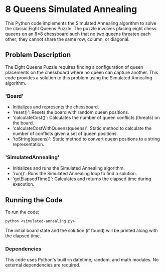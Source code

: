 # 8 Queens Simulated Annealing
This Python code implements the Simulated Annealing algorithm to solve the classic Eight Queens Puzzle. The puzzle involves placing eight chess queens on an 8×8 chessboard such that no two queens threaten each other; they cannot share the same row, column, or diagonal.

## Problem Description 
The Eight Queens Puzzle requires finding a configuration of queen placements on the chessboard where no queen can capture another. This code provides a solution to this problem using the Simulated Annealing algorithm.

### 'Board'
* Initializes and represents the chessboard.
* 'reset()': Resets the board with random queen positions.
* 'calculateCost()': Calculates the number of queen conflicts (threats) on the board.
* 'calculateCostWithQueens(queens)': Static method to calculate the number of conflicts given a set of queen positions.
* 'toString(queens)': Static method to convert queen positions to a string representation.
  
### 'SimulatedAnnealing'
* Initializes and runs the Simulated Annealing algorithm.
* 'run()': Runs the Simulated Annealing loop to find a solution.
* 'getElapsedTime()': Calculates and returns the elapsed time during execution.

## Running the Code
To run the code:
```
python <simulated-annealing.py>
```
The initial board state and the solution (if found) will be printed along with the elapsed time.

### Dependencies
This code uses Python's built-in datetime, random, and math modules. No external dependencies are required.
